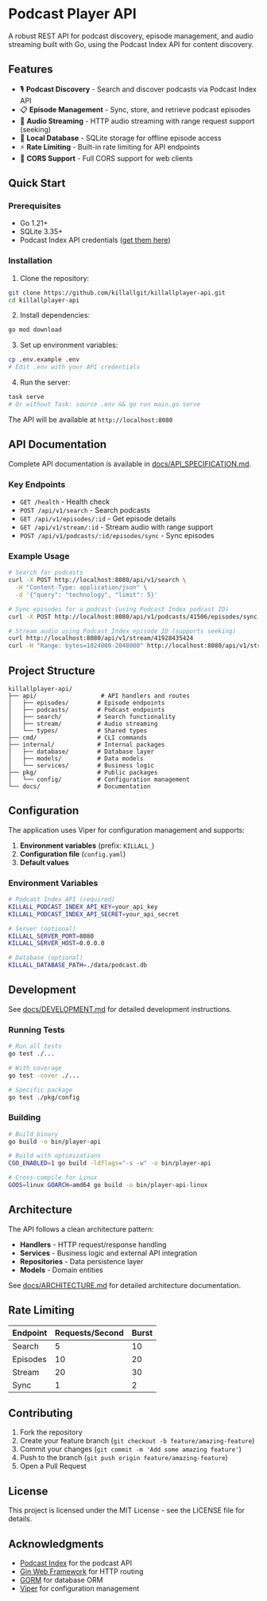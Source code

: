 # Podcast Player API

A robust REST API for podcast discovery, episode management, and audio streaming built with Go, using the Podcast Index API for content discovery.

## Features

- 🎙️ **Podcast Discovery** - Search and discover podcasts via Podcast Index API
- 📋 **Episode Management** - Sync, store, and retrieve podcast episodes
- 🎵 **Audio Streaming** - HTTP audio streaming with range request support (seeking)
- 💾 **Local Database** - SQLite storage for offline episode access
- ⚡ **Rate Limiting** - Built-in rate limiting for API endpoints
- 🔄 **CORS Support** - Full CORS support for web clients

## Quick Start

### Prerequisites

- Go 1.21+
- SQLite 3.35+
- Podcast Index API credentials ([get them here](https://api.podcastindex.org))

### Installation

1. Clone the repository:
```bash
git clone https://github.com/killallgit/killallplayer-api.git
cd killallplayer-api
```

2. Install dependencies:
```bash
go mod download
```

3. Set up environment variables:
```bash
cp .env.example .env
# Edit .env with your API credentials
```

4. Run the server:
```bash
task serve
# Or without Task: source .env && go run main.go serve
```

The API will be available at `http://localhost:8080`

## API Documentation

Complete API documentation is available in [docs/API_SPECIFICATION.md](docs/API_SPECIFICATION.md).

### Key Endpoints

- `GET /health` - Health check
- `POST /api/v1/search` - Search podcasts
- `GET /api/v1/episodes/:id` - Get episode details
- `GET /api/v1/stream/:id` - Stream audio with range support
- `POST /api/v1/podcasts/:id/episodes/sync` - Sync episodes

### Example Usage

```bash
# Search for podcasts
curl -X POST http://localhost:8080/api/v1/search \
  -H "Content-Type: application/json" \
  -d '{"query": "technology", "limit": 5}'

# Sync episodes for a podcast (using Podcast Index podcast ID)
curl -X POST http://localhost:8080/api/v1/podcasts/41506/episodes/sync

# Stream audio using Podcast Index episode ID (supports seeking)
curl http://localhost:8080/api/v1/stream/41928435424
curl -H "Range: bytes=1024000-2048000" http://localhost:8080/api/v1/stream/41928435424
```

## Project Structure

```
killallplayer-api/
├── api/                  # API handlers and routes
│   ├── episodes/        # Episode endpoints
│   ├── podcasts/        # Podcast endpoints
│   ├── search/          # Search functionality
│   ├── stream/          # Audio streaming
│   └── types/           # Shared types
├── cmd/                 # CLI commands
├── internal/            # Internal packages
│   ├── database/        # Database layer
│   ├── models/          # Data models
│   └── services/        # Business logic
├── pkg/                 # Public packages
│   └── config/          # Configuration management
└── docs/                # Documentation
```

## Configuration

The application uses Viper for configuration management and supports:

1. **Environment variables** (prefix: `KILLALL_`)
2. **Configuration file** (`config.yaml`)
3. **Default values**

### Environment Variables

```bash
# Podcast Index API (required)
KILLALL_PODCAST_INDEX_API_KEY=your_api_key
KILLALL_PODCAST_INDEX_API_SECRET=your_api_secret

# Server (optional)
KILLALL_SERVER_PORT=8080
KILLALL_SERVER_HOST=0.0.0.0

# Database (optional)
KILLALL_DATABASE_PATH=./data/podcast.db
```

## Development

See [docs/DEVELOPMENT.md](docs/DEVELOPMENT.md) for detailed development instructions.

### Running Tests

```bash
# Run all tests
go test ./...

# With coverage
go test -cover ./...

# Specific package
go test ./pkg/config
```

### Building

```bash
# Build binary
go build -o bin/player-api

# Build with optimizations
CGO_ENABLED=1 go build -ldflags="-s -w" -o bin/player-api

# Cross-compile for Linux
GOOS=linux GOARCH=amd64 go build -o bin/player-api-linux
```

## Architecture

The API follows a clean architecture pattern:

- **Handlers** - HTTP request/response handling
- **Services** - Business logic and external API integration
- **Repositories** - Data persistence layer
- **Models** - Domain entities

See [docs/ARCHITECTURE.md](docs/ARCHITECTURE.md) for detailed architecture documentation.

## Rate Limiting

| Endpoint | Requests/Second | Burst |
|----------|-----------------|-------|
| Search | 5 | 10 |
| Episodes | 10 | 20 |
| Stream | 20 | 30 |
| Sync | 1 | 2 |

## Contributing

1. Fork the repository
2. Create your feature branch (`git checkout -b feature/amazing-feature`)
3. Commit your changes (`git commit -m 'Add some amazing feature'`)
4. Push to the branch (`git push origin feature/amazing-feature`)
5. Open a Pull Request

## License

This project is licensed under the MIT License - see the LICENSE file for details.

## Acknowledgments

- [Podcast Index](https://podcastindex.org) for the podcast API
- [Gin Web Framework](https://gin-gonic.com) for HTTP routing
- [GORM](https://gorm.io) for database ORM
- [Viper](https://github.com/spf13/viper) for configuration management